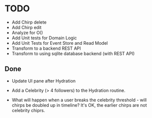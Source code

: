 # TODO 

* Add Chirp delete
* Add Chirp edit
* Analyze for O() 
* Add Unit tests for Domain Logic
* Add Unit Tests for Event Store and Read Model 
* Transform to a backend REST API
* Transform to using sqlite database backend (with REST API)

## Done

* Update UI pane after Hydration

* Add a Celebrity (> 4 followers) to the Hydration routine.

* What will happen when a user breaks the celebrity threshold - will chirps be doubled up in timeline?
  It's OK, the earlier chirps are not celebrity chiprs.